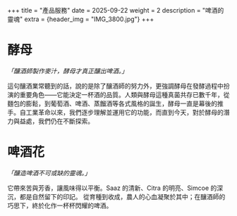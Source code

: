+++
title = "產品服務"
date = 2025-09-22
weight = 2
description = "啤酒的靈魂"
extra = {header_img = "IMG_3800.jpg"}
+++

# 酵母

_「釀酒師製作麥汁，酵母才真正釀出啤酒。」_

這句釀酒業常聽到的話，說的是除了釀酒師的努力外，更強調酵母在發酵過程中扮演的重要角色——它能決定一杯酒的品質。人類與酵母這種真菌共存已數千年，從麵包的膨鬆，到葡萄酒、啤酒、蒸餾酒等各式風格的誕生，酵母一直是幕後的推手。自工業革命以來，我們逐步理解並運用它的功能，而直到今天，對於酵母的潛力與益處，我們仍在不斷探索。

<div class="gallery">
      <a href="/img/_DSC0642.jpg" data-ngthumb="/img/_DSC0642.jpg"></a>
      <a href="/img/IMG_1632.jpg" data-ngthumb="/img/IMG_1632.jpg"></a>
      <a href="/img/SafAle-W-3470-115g-packshot-angle.jpg" data-ngthumb="/img/SafAle-W-3470-115g-packshot-angle.jpg"></a>
      <a href="/img/SafBrew-LA-01-500g-packshot.jpg" data-ngthumb="/img/SafBrew-LA-01-500g-packshot.jpg"></a>
      <a href="/img/SafSour-LP-652-500g-packshot.jpg" data-ngthumb="/img/SafSour-LP-652-500g-packshot.jpg"></a>
      <a href="/img/SpringFerm-BR-2-500g-packshot.jpg" data-ngthumb="/img/SpringFerm-BR-2-500g-packshot.jpg"></a>
</div>

# 啤酒花

_「釀造啤酒不可或缺的靈魂。」_

它帶來苦與芳香，讓風味得以平衡。Saaz 的清新、Citra 的明亮、Simcoe 的深沉，都是自然留下的印記。 從育種到收成，農人的心血凝聚於其中；在釀酒師的巧思下，終於化作一杯杯閃耀的啤酒。

<div class="gallery">
      <a href="/img/IMG_3800.jpg" data-ngthumb="/img/IMG_3800.jpg"></a>
      <a href="/img/IMG_4159.jpg" data-ngthumb="/img/IMG_4159.jpg"></a>
      <a href="/img/Hop harvest.jpg" data-ngthumb="/img/Hop harvest.jpg"></a>
      <a href="/img/IMG_3209.jpg" data-ngthumb="/img/IMG_3209.jpg"></a>
      <a href="/img/IMG_4192.jpg" data-ngthumb="/img/IMG_4192.jpg"></a>
      <a href="/img/IMG_4220.jpg" data-ngthumb="/img/IMG_4220.jpg"></a>
      <a href="/img/IMG_6163.jpg" data-ngthumb="/img/IMG_6163.jpg"></a>
      <a href="/img/IMG_6169.jpg" data-ngthumb="/img/IMG_6169.jpg"></a>
      <a href="/img/IMG_6171.jpg" data-ngthumb="/img/IMG_6171.jpg"></a>
      <a href="/img/IMG_6172.jpg" data-ngthumb="/img/IMG_6172.jpg"></a>
      <a href="/img/IMG_6173.jpg" data-ngthumb="/img/IMG_6173.jpg"></a>
      <a href="/img/IMG_6175.jpg" data-ngthumb="/img/IMG_6175.jpg"></a>
      <a href="/img/IMG_6184.jpg" data-ngthumb="/img/IMG_6184.jpg"></a>
      <a href="/img/IMG_6212.jpg" data-ngthumb="/img/IMG_6212.jpg"></a>
</div>
